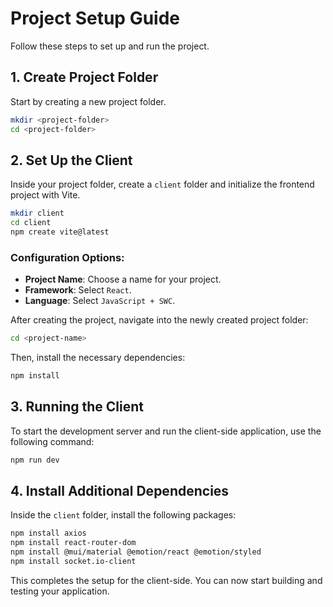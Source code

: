 
# Project Setup Guide

Follow these steps to set up and run the project.

## 1. Create Project Folder
Start by creating a new project folder.

```bash
mkdir <project-folder>
cd <project-folder>
```

## 2. Set Up the Client

Inside your project folder, create a `client` folder and initialize the frontend project with Vite.

```bash
mkdir client
cd client
npm create vite@latest
```

### Configuration Options:
- **Project Name**: Choose a name for your project.
- **Framework**: Select `React`.
- **Language**: Select `JavaScript + SWC`.

After creating the project, navigate into the newly created project folder:

```bash
cd <project-name>
```

Then, install the necessary dependencies:

```bash
npm install
```

## 3. Running the Client

To start the development server and run the client-side application, use the following command:

```bash
npm run dev
```

## 4. Install Additional Dependencies

Inside the `client` folder, install the following packages:

```bash
npm install axios
npm install react-router-dom
npm install @mui/material @emotion/react @emotion/styled
npm install socket.io-client
```

This completes the setup for the client-side. You can now start building and testing your application.
